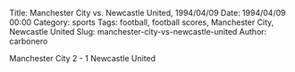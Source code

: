 Title: Manchester City vs. Newcastle United, 1994/04/09
Date: 1994/04/09 00:00
Category: sports
Tags: football, football scores, Manchester City, Newcastle United
Slug: manchester-city-vs-newcastle-united
Author: carbonero


Manchester City 2 - 1 Newcastle United
